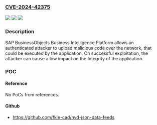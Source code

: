 ### [CVE-2024-42375](https://cve.mitre.org/cgi-bin/cvename.cgi?name=CVE-2024-42375)
![](https://img.shields.io/static/v1?label=Product&message=SAP%20BusinessObjects%20Business%20Intelligence%20Platform&color=blue)
![](https://img.shields.io/static/v1?label=Version&message=%3D%20ENTERPRISE%20420%20&color=brighgreen)
![](https://img.shields.io/static/v1?label=Vulnerability&message=CWE-434%3A%20Unrestricted%20Upload%20of%20File%20with%20Dangerous%20Type&color=brighgreen)

### Description

SAP BusinessObjects Business Intelligence  Platform allows an authenticated attacker to upload malicious code over the  network, that could be executed by the application. On successful exploitation,  the attacker can cause a low impact on the Integrity of the application.

### POC

#### Reference
No PoCs from references.

#### Github
- https://github.com/fkie-cad/nvd-json-data-feeds

